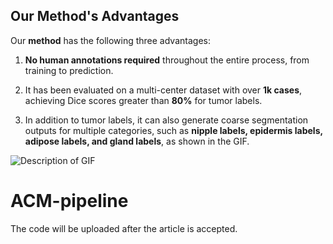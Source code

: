 ## Our Method's Advantages

Our **method** has the following three advantages:

1. **No human annotations required** throughout the entire process, from training to prediction.

2. It has been evaluated on a multi-center dataset with over **1k cases**, achieving Dice scores greater than **80%** for tumor labels.

3. In addition to tumor labels, it can also generate coarse segmentation outputs for multiple categories, such as **nipple labels, epidermis labels, adipose labels, and gland labels**, as shown in the GIF.
   
![Description of GIF](https://github.com/Ho-Garfield/ACM-pipeline/blob/main/multi.gif)


# ACM-pipeline
The code will be uploaded after the article is accepted.





